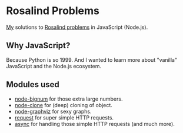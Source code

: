 # Rosalind Problems 

[My](http://rosalind.info/users/BobuSumisu/) solutions to [Rosalind problems](http://rosalind.info/) in JavaScript (Node.js). 

## Why JavaScript?

Because Python is so 1999. And I wanted to learn more about "vanilla" JavaScript and the Node.js ecosystem.

## Modules used

* [node-bignum](https://github.com/justmoon/node-bignum) for those extra large numbers.
* [node-clone](https://github.com/pvorb/node-clone) for (deep) cloning of object.
* [node-graphviz](https://github.com/glejeune/node-graphviz) for sexy graphs.
* [request](https://github.com/mikeal/request) for super simple HTTP requests.
* [async](https://github.com/caolan/async) for handling those simple HTTP requests (and much more).

